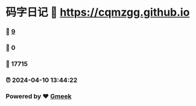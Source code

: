 # 码字日记 :link: https://cqmzgg.github.io 
### :page_facing_up: [9](https://cqmzgg.github.io/tag.html) 
### :speech_balloon: 0 
### :hibiscus: 17715 
### :alarm_clock: 2024-04-10 13:44:22 
### Powered by :heart: [Gmeek](https://github.com/Meekdai/Gmeek)
